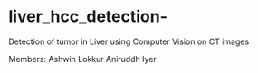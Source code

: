 # liver_hcc_detection-
Detection of tumor in Liver using Computer Vision on CT images 

Members:
Ashwin Lokkur
Aniruddh Iyer
